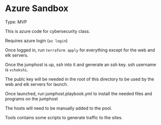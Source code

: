 # Azure Sandbox

Type: MVP

This is azure code for cybersecurity class.

Requires azure login (`az login`)

Once logged in, run `terraform apply` for everything except for the web and elk servers.

Once the jumphost is up, ssh into it and generate an ssh key. ssh username is `vchokshi`.

The publc key will be needed in the root of this directory to be used by the web and elk servers for launch.

Once launched, run jumphost.playbook.yml to install the needed files and programs on the jumphost

The hosts will need to be manually added to the pool.

Tools contains some scripts to generate traffic to the sites.
